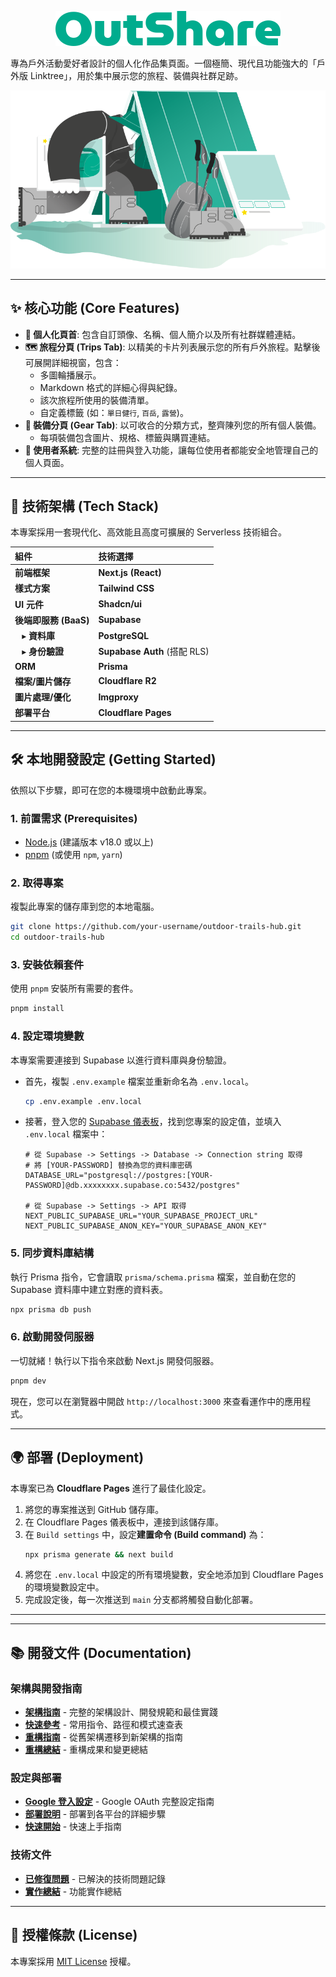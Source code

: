 <p align="center">
  <img src="public/OutShare.svg" alt="OutShare Logo">
</p>

專為戶外活動愛好者設計的個人化作品集頁面。一個極簡、現代且功能強大的「戶外版 Linktree」，用於集中展示您的旅程、裝備與社群足跡。

<p align="center">
  <img src="public/illustration.svg" alt="signup logo">
</p>

---

## ✨ 核心功能 (Core Features)

*   **🎨 個人化頁首**: 包含自訂頭像、名稱、個人簡介以及所有社群媒體連結。
*   **🗺️ 旅程分頁 (Trips Tab)**: 以精美的卡片列表展示您的所有戶外旅程。點擊後可展開詳細視窗，包含：
    *   多圖輪播展示。
    *   Markdown 格式的詳細心得與紀錄。
    *   該次旅程所使用的裝備清單。
    *   自定義標籤 (如：`單日健行`, `百岳`, `露營`)。
*   **🎒 裝備分頁 (Gear Tab)**: 以可收合的分類方式，整齊陳列您的所有個人裝備。
    *   每項裝備包含圖片、規格、標籤與購買連結。
*   **🔐 使用者系統**: 完整的註冊與登入功能，讓每位使用者都能安全地管理自己的個人頁面。

---

## 🚀 技術架構 (Tech Stack)

本專案採用一套現代化、高效能且高度可擴展的 Serverless 技術組合。

| 組件 | 技術選擇 |
| :--- | :--- |
| **前端框架** | **Next.js (React)** |
| **樣式方案** | **Tailwind CSS** |
| **UI 元件** | **Shadcn/ui** |
| **後端即服務 (BaaS)** | **Supabase** |
| &nbsp;&nbsp; ▸ **資料庫** | **PostgreSQL** |
| &nbsp;&nbsp; ▸ **身份驗證** | **Supabase Auth** (搭配 RLS) |
| **ORM** | **Prisma** |
| **檔案/圖片儲存** | **Cloudflare R2** |
| **圖片處理/優化** | **Imgproxy** |
| **部署平台** | **Cloudflare Pages** |

---

## 🛠️ 本地開發設定 (Getting Started)

依照以下步驟，即可在您的本機環境中啟動此專案。

### 1. **前置需求 (Prerequisites)**

*   [Node.js](https://nodejs.org/) (建議版本 v18.0 或以上)
*   [pnpm](https://pnpm.io/) (或使用 `npm`, `yarn`)

### 2. **取得專案**

複製此專案的儲存庫到您的本地電腦。
```bash
git clone https://github.com/your-username/outdoor-trails-hub.git
cd outdoor-trails-hub
```

### 3. **安裝依賴套件**

使用 `pnpm` 安裝所有需要的套件。
```bash
pnpm install
```

### 4. **設定環境變數**

本專案需要連接到 Supabase 以進行資料庫與身份驗證。

*   首先，複製 `.env.example` 檔案並重新命名為 `.env.local`。
    ```bash
    cp .env.example .env.local
    ```
*   接著，登入您的 [Supabase 儀表板](https://supabase.com/)，找到您專案的設定值，並填入 `.env.local` 檔案中：

    ```env
    # 從 Supabase -> Settings -> Database -> Connection string 取得
    # 將 [YOUR-PASSWORD] 替換為您的資料庫密碼
    DATABASE_URL="postgresql://postgres:[YOUR-PASSWORD]@db.xxxxxxxx.supabase.co:5432/postgres"

    # 從 Supabase -> Settings -> API 取得
    NEXT_PUBLIC_SUPABASE_URL="YOUR_SUPABASE_PROJECT_URL"
    NEXT_PUBLIC_SUPABASE_ANON_KEY="YOUR_SUPABASE_ANON_KEY"
    ```

### 5. **同步資料庫結構**

執行 Prisma 指令，它會讀取 `prisma/schema.prisma` 檔案，並自動在您的 Supabase 資料庫中建立對應的資料表。
```bash
npx prisma db push
```

### 6. **啟動開發伺服器**

一切就緒！執行以下指令來啟動 Next.js 開發伺服器。
```bash
pnpm dev
```
現在，您可以在瀏覽器中開啟 `http://localhost:3000` 來查看運作中的應用程式。

---

## 🌍 部署 (Deployment)

本專案已為 **Cloudflare Pages** 進行了最佳化設定。

1.  將您的專案推送到 GitHub 儲存庫。
2.  在 Cloudflare Pages 儀表板中，連接到該儲存庫。
3.  在 `Build settings` 中，設定**建置命令 (Build command)** 為：
    ```bash
    npx prisma generate && next build
    ```
4.  將您在 `.env.local` 中設定的所有環境變數，安全地添加到 Cloudflare Pages 的環境變數設定中。
5.  完成設定後，每一次推送到 `main` 分支都將觸發自動化部署。

---

---

## 📚 開發文件 (Documentation)

### 架構與開發指南
- **[架構指南](docs/ARCHITECTURE_GUIDE.md)** - 完整的架構設計、開發規範和最佳實踐
- **[快速參考](docs/QUICK_REFERENCE.md)** - 常用指令、路徑和模式速查表
- **[重構指南](docs/REFACTORING_GUIDE.md)** - 從舊架構遷移到新架構的指南
- **[重構總結](docs/REFACTORING_SUMMARY.md)** - 重構成果和變更總結

### 設定與部署
- **[Google 登入設定](docs/SETUP_GOOGLE_AUTH.md)** - Google OAuth 完整設定指南
- **[部署說明](docs/DEPLOYMENT_NOTE.md)** - 部署到各平台的詳細步驟
- **[快速開始](docs/QUICK_START.md)** - 快速上手指南

### 技術文件
- **[已修復問題](docs/FIXED_ISSUES.md)** - 已解決的技術問題記錄
- **[實作總結](docs/IMPLEMENTATION_SUMMARY.md)** - 功能實作總結

---

## 📜 授權條款 (License)

本專案採用 [MIT License](LICENSE) 授權。
